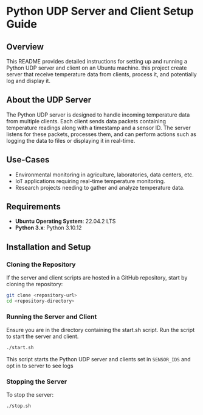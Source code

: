 # Python UDP Server and Client Setup Guide

## Overview
This README provides detailed instructions for setting up and running a Python UDP server and client on an Ubuntu machine. this project create server that receive temperature data from clients, process it, and potentially log and display it.

## About the UDP Server
The Python UDP server is designed to handle incoming temperature data from multiple clients. Each client sends data packets containing temperature readings along with a timestamp and a sensor ID. The server listens for these packets, processes them, and can perform actions such as logging the data to files or displaying it in real-time.

## Use-Cases
- Environmental monitoring in agriculture, laboratories, data centers, etc.
- IoT applications requiring real-time temperature monitoring.
- Research projects needing to gather and analyze temperature data.

## Requirements
- **Ubuntu Operating System**: 22.04.2 LTS
- **Python 3.x**: Python 3.10.12

## Installation and Setup

### Cloning the Repository
If the server and client scripts are hosted in a GitHub repository, start by cloning the repository:
```bash
git clone <repository-url>
cd <repository-directory>
```

### Running the Server and Client
Ensure you are in the directory containing the start.sh script.
Run the script to start the server and client.
```bash
./start.sh
```
This script starts the Python UDP server and clients set in `SENSOR_IDS` and opt in to server to see logs

### Stopping the Server
To stop the server:
```bash
./stop.sh
```
